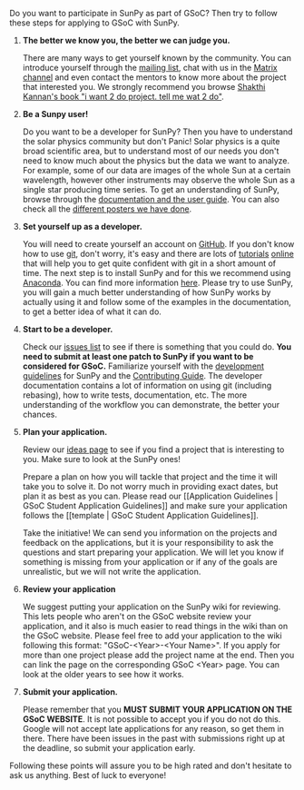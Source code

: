Do you want to participate in SunPy as part of GSoC?
Then try to follow these steps for applying to GSoC with SunPy.

1. **The better we know you, the better we can judge you.**

    There are many ways to get yourself known by the community.
    You can introduce yourself through the [mailing list](https://groups.google.com/group/sunpy), chat with us in the [Matrix channel](https://riot.im/app/#/room/#sunpy:matrix.org) and even contact the mentors to know more about the project that interested you.
    We strongly recommend you browse [Shakthi Kannan's book "i want 2 do project. tell me wat 2 do"](http://shakthimaan.com/downloads/book/chapter1.pdf).

2. **Be a Sunpy user!**

    Do you want to be a developer for SunPy?
    Then you have to understand the solar physics community but don't Panic!
    Solar physics is a quite broad scientific area, but to understand most of our needs you don't need to know much about the physics but the data we want to analyze.
    For example, some of our data are images of the whole Sun at a certain wavelength, however other instruments may observe the whole Sun as a single star producing time series.
    To get an understanding of SunPy, browse through the [documentation and the user guide](http://docs.sunpy.org/en/stable/guide/index.html).
    You can also check all the [different posters we have done](http://figshare.com/articles/search?q=sunpy&quick=1).

3. **Set yourself up as a developer.**

    You will need to create yourself an account on [GitHub](https://github.com).
    If you don't know how to use [git](http://www.git-scm.com/),
    don't worry, it's easy and there are lots of [tutorials](https://try.github.io/levels/1/challenges/1) [online](http://gitimmersion.com/) that will help you to get quite confident with git in a short amount of time.
    The next step is to install SunPy and for this we recommend using [Anaconda](https://www.anaconda.com/download/).
    You can find more information [here](http://docs.sunpy.org/en/latest/dev_guide/newcomers.html).
    Please try to use SunPy, you will gain a much better understanding of how SunPy works by actually using it and follow some of the examples in the documentation, to get a better idea of what it can do.

4. **Start to be a developer.**

    Check our [issues list](https://github.com/sunpy/sunpy/labels/Package%20Novice) to see if there is something that you could do.
    **You need to submit at least one patch to SunPy if you want to be considered for GSoC.**
    Familiarize yourself with the [development guidelines](http://docs.sunpy.org/en/latest/dev_guide/index.html) for SunPy and the [Contributing Guide](https://github.com/sunpy/sunpy/blob/master/CONTRIBUTING.rst).
    The developer documentation contains a lot of information on using git (including rebasing), how to write tests, documentation, etc.
    The more understanding of the workflow you can demonstrate, the better your chances.

5. **Plan your application.**

    Review our [ideas page](http://openastronomy.org/gsoc/) to see if you find a project that is interesting to you.
    Make sure to look at the SunPy ones!

    Prepare a plan on how you will tackle that project and the time it will take you to solve it.
    Do not worry much in providing exact dates, but plan it as best as you can.
    Please read our [[Application Guidelines | GSoC Student Application Guidelines]] and make sure your application follows the [[template | GSoC Student Application Guidelines]].

    Take the initiative!
    We can send you information on the projects and feedback on the applications, but it is your responsibility to ask the questions and start preparing your application.
    We will let you know if something is missing from your application or if any of the goals are unrealistic, but we will not write the application.

6. **Review your application**

    We suggest putting your application on the SunPy wiki for reviewing.
    This lets people who aren't on the GSoC website review your application, and it also is much easier to read things in the wiki than on the GSoC website.
    Please feel free to add your application to the wiki following this format: "GSoC-\<Year\>-\<Your Name\>".
    If you apply for more than one project please add the project name at the end.
    Then you can link the page on the corresponding GSoC \<Year\> page.
    You can look at the older years to see how it works.

7. **Submit your application.**

    Please remember that you **MUST SUBMIT YOUR APPLICATION ON THE GSoC WEBSITE**.
    It is not possible to accept you if you do not do this.
    Google will not accept late applications for any reason, so get them in there.
    There have been issues in the past with submissions right up at the deadline, so submit your application early.

Following these points will assure you to be high rated and don't hesitate to ask us anything.
Best of luck to everyone!
